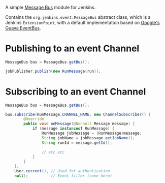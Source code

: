 A simple [Message Bus](http://www.enterpriseintegrationpatterns.com/patterns/messaging/MessageBus.html) module for Jenkins.

Contains the `org.jenkins.event.MessageBus` abstract class, which is a Jenkins `ExtensionPoint`, with a default
implementation based on [Google's Guava EventBus](https://github.com/google/guava/wiki/EventBusExplained).

# Publishing to an event Channel

```java
MessageBus bus = MessageBus.getBus();

jobPublisher.publish(new RunMessage(run));
```

# Subscribing to an event Channel

```java
MessageBus bus = MessageBus.getBus();

bus.subscribe(RunMessage.CHANNEL_NAME, new ChannelSubscriber() {
        @Override
        public void onMessage(@Nonnull Message message) {
            if (message instanceof RunMessage) {
                RunMessage jobMessage = (RunMessage)message;
                String jobName = jobMessage.getJobName();
                String runId = message.getId();
                
                // etc etc
            }
        }
    }, 
    User.current(), // Used for authentication 
    null);          // Event filter (none here)
```